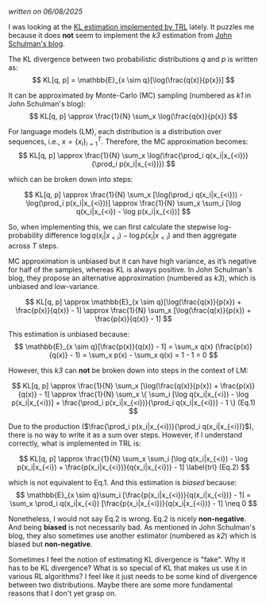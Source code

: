 *written on 06/08/2025* 

I was looking at the [KL estimation implemented by TRL](https://github.com/huggingface/trl/blob/main/trl/trainer/ppo_trainer.py#L510}) lately. 
It puzzles me because it does **not** seem to implement the *k3* estimation from [John Schulman's blog](http://joschu.net/blog/kl-approx.html).

The KL divergence between two probabilistic distributions $q$ and $p$ is written as:
$$
KL[q, p] =  \mathbb{E}_{x \sim q}[\log(\frac{q(x)}{p(x})]
$$

It can be approximated by Monte-Carlo (MC) sampling (numbered as *k1* in John Schulman's blog):
$$
KL[q, p] \approx  \frac{1}{N} \sum_x \log(\frac{q(x)}{p(x})
$$

For language models (LM), each distribution is a distribution over sequences, i.e., $x=\{x_i\}_{i=1}^T$. Therefore, the MC approximation becomes:
$$
KL[q, p] \approx  \frac{1}{N} \sum_x \log(\frac{\prod_i q(x_i|x_{<i})}{\prod_i p(x_i|x_{<i})})
$$

which can be broken down into steps:

$$
KL[q, p] \approx  \frac{1}{N} \sum_x [\log(\prod_i q(x_i|x_{<i})) - \log(\prod_i p(x_i|x_{<i}))]
 \approx \frac{1}{N} \sum_x \sum_i [\log q(x_i|x_{<i}) - \log p(x_i|x_{<i})]
$$

So, when implementing this, we can first calculate the stepwise log-probability difference $\log q(x_i|x_{<i}) - \log p(x_i|x_{<i})$ and then aggregate across $T$ steps. 

MC approximation is unbiased but it can have high variance, as it’s negative for half of the samples, whereas KL is always positive. In John Schulman's blog, they propose an alternative approximation (numbered as *k3*), which is unbiased and low-variance. 

$$
KL[q, p] \approx  \mathbb{E}_{x \sim q}[\log(\frac{q(x)}{p(x}) + \frac{p(x)}{q(x)} - 1]
\approx \frac{1}{N} \sum_x [\log(\frac{q(x)}{p(x}) + \frac{p(x)}{q(x)} - 1]
$$

This estimation is unbiased because:
$$
\mathbb{E}_{x \sim q}[\frac{p(x)}{q(x)} - 1] = \sum_x q(x) (\frac{p(x)}{q(x)} - 1) = \sum_x p(x) - \sum_x q(x) = 1 - 1 = 0
$$

However, this *k3* can **not** be broken down into steps in the context of LM: 

$$
KL[q, p]  \approx \frac{1}{N} \sum_x [\log(\frac{q(x)}{p(x}) + \frac{p(x)}{q(x)} - 1] 
 \approx \frac{1}{N} \sum_x \{ \sum_i [\log q(x_i|x_{<i}) - \log p(x_i|x_{<i})] + \frac{\prod_i p(x_i|x_{<i})}{\prod_i q(x_i|x_{<i})} - 1 \} (Eq.1)
$$

Due to the production ($\frac{\prod_i p(x_i|x_{<i})}{\prod_i q(x_i|x_{<i})}$), there is no way to write it as a sum over steps. However, if I understand correctly, what is implemented in TRL is:

$$
KL[q, p] \approx \frac{1}{N} \sum_x \sum_i [\log q(x_i|x_{<i}) - \log p(x_i|x_{<i}) + \frac{p(x_i|x_{<i})}{q(x_i|x_{<i})} - 1] \label{trl} (Eq.2)
$$

which is not equivalent to Eq.1. And this estimation is *biased* because:
$$
\mathbb{E}_{x \sim q}\sum_i [\frac{p(x_i|x_{<i})}{q(x_i|x_{<i})} - 1] = \sum_x \prod_i q(x_i|x_{<i}) [\frac{p(x_i|x_{<i})}{q(x_i|x_{<i})} - 1] \neq 0
$$

Nonetheless, I would not say Eq.2 is wrong. Eq.2 is nicely **non-negative**. And being **biased** is not necessarily bad. As mentioned in John Schulman's blog, they also sometimes use another estimator (numbered as *k2*) which is biased but **non-negative**. 

Sometimes I feel the notion of estimating KL divergence is "fake". Why it has to be KL divergence? What is so special of KL that makes us use it in various RL algorithms? I feel like it just needs to be some kind of divergence between two distributions. 
Maybe there are some more fundamental reasons that I don't yet grasp on.  

